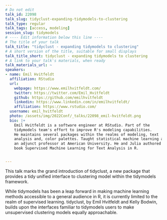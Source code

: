 ```yaml
---
# Do not edit
talk_id: 22098
talk_slug: tidyclust-expanding-tidymodels-to-clustering
talk_type: regular
talk_tags: [access, modeling]
session_slug: tidymodels
# ---- Edit information below this line ----
# The title of your talk
talk_title: "tidyclust - expanding tidymodels to clustering"
# A short version of the title, suitable for small displays
talk_title_short: tidyclust - expanding tidymodels to clustering
# A link to your talk's materials, when ready
talk_materials_url: ~
speakers:
- name: Emil Hvitfeldt
  affiliation: RStudio
  url:
    webpage: https://www.emilhvitfeldt.com/
    twitter: https://twitter.com/Emil_Hvitfeldt
    github: https://github.com/emilhvitfeldt
    linkedin: https://www.linkedin.com/in/emilhvitfeldt/
    affiliation: https://www.rstudio.com/
  username: emil_hvitfeldt
  photo: /assets/img/2022Conf/_talks/22098_emil-hvitfeldt.png
  bio: |+
    Emil Hvitfeldt is a software engineer at RStudio. Part of the
    tidymodels team's effort to improve R's modeling capabilities.
    He maintains several packages within the realms of modeling, text
    analysis and, color palettes. Taught statistical machine learning as
    an adjunct professor at American University. He and Julia authored the
    book Supervised Machine Learning for Text Analysis in R.


---
```


<!-- ABSTRACT ----
Please write abstract below. You may use simple markdown (links, code style, bold, italics)
-->

This talk marks the grand introduction of tidyclust, a new package that provides
a tidy unified interface to clustering model within the tidymodels framework.

While tidymodels has been a leap forward in making machine learning methods
accessible to a general audience in R, it is currently limited to the realm of
supervised learning. tidyclust, by Emil Hvitfeldt and Kelly Bodwin, builds upon
the interfaces familiar to tidymodels users to make unsupervised clustering
models equally approachable.
